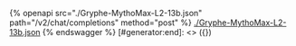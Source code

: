 [#generator:start]: <> ({ "template": "openapi" })
{% openapi src="./Gryphe-MythoMax-L2-13b.json" path="/v2/chat/completions" method="post" %}
[./Gryphe-MythoMax-L2-13b.json](./Gryphe-MythoMax-L2-13b.json)
{% endswagger %}
[#generator:end]: <> ({})